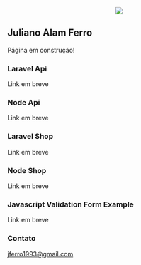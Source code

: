 <p align="center"><img src="https://www.senacrs.com.br/imagens/senac_logo.png"></p>

## Juliano Alam Ferro

Página em construção!

### Laravel Api
Link em breve

### Node Api
Link em breve

### Laravel Shop
Link em breve

### Node Shop
Link em breve

### Javascript Validation Form Example
Link em breve

### Contato
jferro1993@gmail.com
